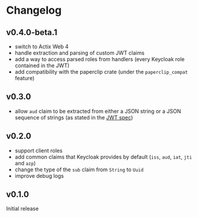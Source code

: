 # Changelog

## v0.4.0-beta.1

- switch to Actix Web 4
- handle extraction and parsing of custom JWT claims
- add a way to access parsed roles from handlers (every Keycloak role contained in the JWT)
- add compatibility with the paperclip crate (under the `paperclip_compat` feature)

## v0.3.0

- allow `aud` claim to be extracted from either a JSON string or a JSON sequence of strings (as stated in the [JWT spec](https://tools.ietf.org/html/rfc7519#section-4.1.3))

## v0.2.0

- support client roles
- add common claims that Keycloak provides by default (`iss`, `aud`, `iat`, `jti` and `azp`)
- change the type of the `sub` claim from `String` to `Uuid`
- improve debug logs

## v0.1.0

Initial release
